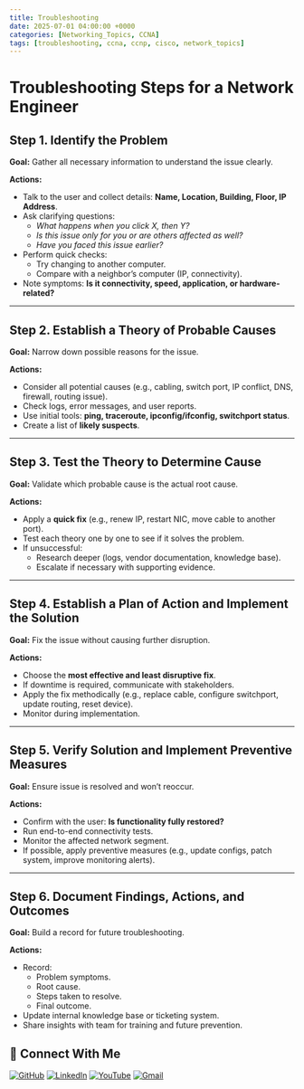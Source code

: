 ```yaml
---
title: Troubleshooting
date: 2025-07-01 04:00:00 +0000
categories: [Networking_Topics, CCNA]
tags: [troubleshooting, ccna, ccnp, cisco, network_topics]
---
```


# Troubleshooting Steps for a Network Engineer

## Step 1. Identify the Problem  
**Goal:** Gather all necessary information to understand the issue clearly.  

**Actions:**  
- Talk to the user and collect details: **Name, Location, Building, Floor, IP Address**.  
- Ask clarifying questions:  
  - *What happens when you click X, then Y?*  
  - *Is this issue only for you or are others affected as well?*  
  - *Have you faced this issue earlier?*  
- Perform quick checks:  
  - Try changing to another computer.  
  - Compare with a neighbor’s computer (IP, connectivity).  
- Note symptoms: **Is it connectivity, speed, application, or hardware-related?**  

---

## Step 2. Establish a Theory of Probable Causes  
**Goal:** Narrow down possible reasons for the issue.  

**Actions:**  
- Consider all potential causes (e.g., cabling, switch port, IP conflict, DNS, firewall, routing issue).  
- Check logs, error messages, and user reports.  
- Use initial tools: **ping, traceroute, ipconfig/ifconfig, switchport status**.  
- Create a list of **likely suspects**.  

---

## Step 3. Test the Theory to Determine Cause  
**Goal:** Validate which probable cause is the actual root cause.  

**Actions:**  
- Apply a **quick fix** (e.g., renew IP, restart NIC, move cable to another port).  
- Test each theory one by one to see if it solves the problem.  
- If unsuccessful:  
  - Research deeper (logs, vendor documentation, knowledge base).  
  - Escalate if necessary with supporting evidence.  

---

## Step 4. Establish a Plan of Action and Implement the Solution  
**Goal:** Fix the issue without causing further disruption.  

**Actions:**  
- Choose the **most effective and least disruptive fix**.  
- If downtime is required, communicate with stakeholders.  
- Apply the fix methodically (e.g., replace cable, configure switchport, update routing, reset device).  
- Monitor during implementation.  

---

## Step 5. Verify Solution and Implement Preventive Measures  
**Goal:** Ensure issue is resolved and won’t reoccur.  

**Actions:**  
- Confirm with the user: **Is functionality fully restored?**  
- Run end-to-end connectivity tests.  
- Monitor the affected network segment.  
- If possible, apply preventive measures (e.g., update configs, patch system, improve monitoring alerts).  

---

## Step 6. Document Findings, Actions, and Outcomes  
**Goal:** Build a record for future troubleshooting.  

**Actions:**  
- Record:  
  - Problem symptoms.  
  - Root cause.  
  - Steps taken to resolve.  
  - Final outcome.  
- Update internal knowledge base or ticketing system.  
- Share insights with team for training and future prevention.  






## 🙌 Connect With Me

[![GitHub](https://img.shields.io/badge/GitHub-Profile-black?style=for-the-badge&logo=github)](https://github.com/Ntwork-Beginner)
[![LinkedIn](https://img.shields.io/badge/LinkedIn-Connect-blue?style=for-the-badge&logo=linkedin)](https://www.linkedin.com/in/ntworkbeginner/)
[![YouTube](https://img.shields.io/badge/YouTube-Subscribe-red?style=for-the-badge&logo=youtube)](https://www.youtube.com/@Ntwork_Beginner)
[![Gmail](https://img.shields.io/badge/Gmail-Mail-red?style=for-the-badge&logo=gmail)](mailto:your.bittudhillon011@gmail.com)

